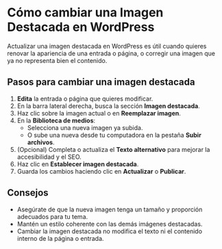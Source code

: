 # Cómo cambiar una Imagen Destacada en WordPress

Actualizar una imagen destacada en WordPress es útil cuando quieres renovar la apariencia de una entrada o página, o corregir una imagen que ya no representa bien el contenido.

## Pasos para cambiar una imagen destacada
1. **Edita** la entrada o página que quieres modificar.
2. En la barra lateral derecha, busca la sección **Imagen destacada**.
3. Haz clic sobre la imagen actual o en **Reemplazar imagen**.
4. En la **Biblioteca de medios**:
   - Selecciona una nueva imagen ya subida.
   - O sube una nueva desde tu computadora en la pestaña **Subir archivos**.
5. (Opcional) Completa o actualiza el **Texto alternativo** para mejorar la accesibilidad y el SEO.
6. Haz clic en **Establecer imagen destacada**.
7. Guarda los cambios haciendo clic en **Actualizar** o **Publicar**.

## Consejos
- Asegúrate de que la nueva imagen tenga un tamaño y proporción adecuados para tu tema.
- Mantén un estilo coherente con las demás imágenes destacadas.
- Cambiar la imagen destacada no modifica el texto ni el contenido interno de la página o entrada.

